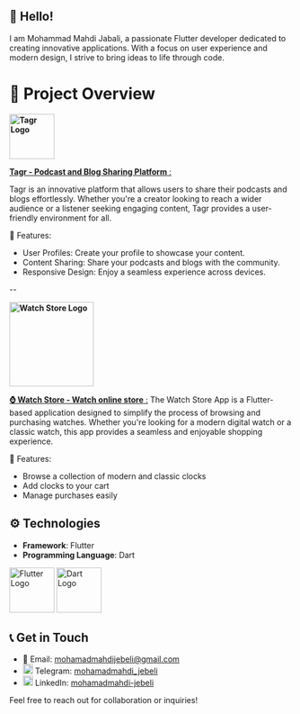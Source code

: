 ## 👋 Hello!
I am Mohammad Mahdi Jabali, a passionate Flutter developer dedicated to creating innovative applications. With a focus on user experience and modern design, I strive to bring ideas to life through code.

# 📜 Project Overview


[**<img src="https://github.com/user-attachments/assets/5ac7952b-c6c2-47b3-ad01-a513b752b07e" alt="Tagr Logo" width="80"/>**](https://github.com/MohamadMahdiJebeli/Tagr)

[**Tagr - Podcast and Blog Sharing Platform** :](https://github.com/MohamadMahdiJebeli/Tagr)

Tagr is an innovative platform that allows users to share their podcasts and blogs effortlessly. Whether you're a creator looking to reach a wider audience or a listener seeking engaging content, Tagr provides a user-friendly environment for all.

 🚀 Features:
- User Profiles: Create your profile to showcase your content.
- Content Sharing: Share your podcasts and blogs with the community.
- Responsive Design: Enjoy a seamless experience across devices.

--


**<img src="https://github.com/user-attachments/assets/eec9e867-1479-4341-8f8b-b2ef2828565e" alt="Watch Store Logo" width="150"/>**

[**⌚ Watch Store - Watch online store** :](https://github.com/MohamadMahdiJebeli/WatchStore)
The Watch Store App is a Flutter-based application designed to simplify the process of browsing and purchasing watches. Whether you're looking for a modern digital watch or a classic watch, this app provides a seamless and enjoyable shopping experience.

 🚀 Features:
- Browse a collection of modern and classic clocks
- Add clocks to your cart
- Manage purchases easily

## ⚙️ Technologies
- **Framework**: Flutter
- **Programming Language**: Dart

<img src="https://cdn-images-1.medium.com/v2/resize:fit:1200/1*5-aoK8IBmXve5whBQM90GA.png" alt="Flutter Logo" width="80" />  <img src="https://www.cnet.com/a/img/resize/b40e196dcdfe40b6167bf4619f5c3d2db2cc02da/hub/2011/11/23/9edaf184-f0f0-11e2-8c7c-d4ae52e62bcc/Dart_logo.png?auto=webp&fit=crop&height=1200&width=1200" alt="Dart Logo" width="80" />


## 📞 Get in Touch
- 📧 Email: [mohamadmahdijebeli@gmail.com](mailto:mohamadmahdijebeli@gmail.com)
- <img src="https://upload.wikimedia.org/wikipedia/commons/thumb/8/82/Telegram_logo.svg/1200px-Telegram_logo.svg.png" alt="Telegram Logo" width="18" /> Telegram: [mohamadmahdi_jebeli](https://t.me/mohamadmahdi_jebeli)
- <img src="https://encrypted-tbn0.gstatic.com/images?q=tbn:ANd9GcRokEYt0yyh6uNDKL8uksVLlhZ35laKNQgZ9g&s" alt="Linkedin Logo" width="18" /> LinkedIn: [mohamadmahdi-jebeli](https://www.linkedin.com/in/mohamadmahdi-jebeli)

Feel free to reach out for collaboration or inquiries!
